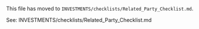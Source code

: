 This file has moved to `INVESTMENTS/checklists/Related_Party_Checklist.md`.

See: INVESTMENTS/checklists/Related_Party_Checklist.md
